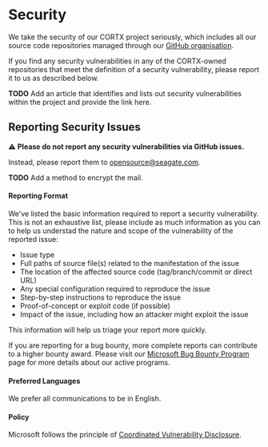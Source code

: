 # Security

We take the security of our CORTX project seriously, which includes all our source code repositories managed through our [GitHub organisation](https://github.com/Seagate).

If you find any security vulnerabilities in any of the CORTX-owned repositories that meet the definition of a security vulnerability, please report it to us as described below.

**TODO** Add an article that identifies and lists out security vulnerabilities within the project and provide the link here. 

## Reporting Security Issues

:warning: **Please do not report any security vulnerabilities via GitHub issues.**

Instead, please report them to [opensource@seagate.com](mailto:opensource@seagate.com). 

**TODO** Add a method to encrypt the mail. 

#### Reporting Format

We've listed the basic information required to report a security vulnerability. This is not an exhaustive list, please include as much information as you can to help us understad the nature and scope of the vulnerability of the reported issue:

  * Issue type 
  * Full paths of source file(s) related to the manifestation of the issue
  * The location of the affected source code (tag/branch/commit or direct URL)
  * Any special configuration required to reproduce the issue
  * Step-by-step instructions to reproduce the issue
  * Proof-of-concept or exploit code (if possible)
  * Impact of the issue, including how an attacker might exploit the issue

This information will help us triage your report more quickly.

If you are reporting for a bug bounty, more complete reports can contribute to a higher bounty award. Please visit our [Microsoft Bug Bounty Program](https://microsoft.com/msrc/bounty) page for more details about our active programs.

#### Preferred Languages

We prefer all communications to be in English.

#### Policy

Microsoft follows the principle of [Coordinated Vulnerability Disclosure](https://www.microsoft.com/en-us/msrc/cvd).
